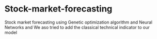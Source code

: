 # Stock-market-forecasting
Stock market forecasting using Genetic optimization algorithm and Neural Networks and 
We aso tried to add the classical technical indicator to our model

